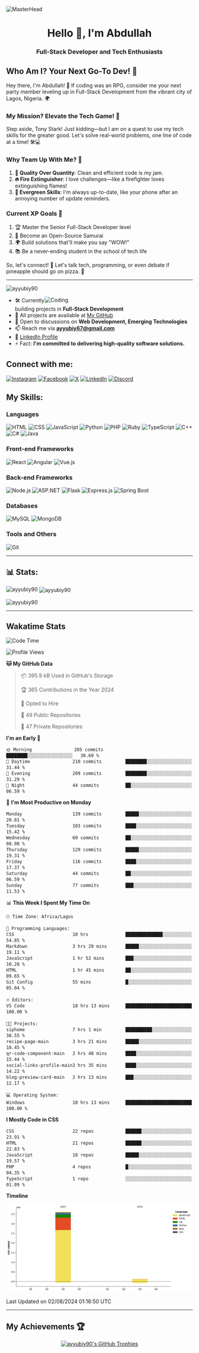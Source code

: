 ![MasterHead](https://qrangers.com/wp-content/uploads/2021/09/Banner-Introduction-to-3D-Animation.png)

<h1 align="center">Hello 👋, I'm Abdullah</h1>
<h3 align="center">Full-Stack Developer and Tech Enthusiasts </h3>

## Who Am I? Your Next Go-To Dev! 🚀

Hey there, I'm Abdullah! 🌟 If coding was an RPG, consider me your next party member leveling up in Full-Stack Development from the vibrant city of Lagos, Nigeria. 🌍

### My Mission? Elevate the Tech Game! 🎯

Step aside, Tony Stark! Just kidding—but I am on a quest to use my tech skills for the greater good. Let's solve real-world problems, one line of code at a time! 🛠️💻

### Why Team Up With Me? 🌈

1. **💎 Quality Over Quantity**: Clean and efficient code is my jam.
2. **🔥 Fire Extinguisher**: I love challenges—like a firefighter loves extinguishing flames!
3. **🌱 Evergreen Skills**: I'm always up-to-date, like your phone after an annoying number of update reminders. 

### Current XP Goals 🎯

1. 🏆 Master the Senior Full-Stack Developer level 
2. 🤝 Become an Open-Source Samurai
3. 🌍 Build solutions that'll make you say "WOW!"
4. 📚 Be a never-ending student in the school of tech life

So, let's connect! 🎉 Let's talk tech, programming, or even debate if pineapple should go on pizza. 🍕

<hr>

<p align="left"> <img src="https://komarev.com/ghpvc/?username=ayyubiy90&label=Profile%20Views&color=0e75b6&style=flat" alt="ayyubiy90" /> </p>

<img align="right" alt="Coding" width="400" src="https://user-images.githubusercontent.com/95049390/224245344-ef03dab5-68a6-48eb-9753-9b13702d2aeb.gif">

- 🛠️ Currently building projects in **Full-Stack Development**
- 📖 All projects are available at [My GitHub](https://github.com/Ayyubiy90)
- 💬 Open to discussions on **Web Development, Emerging Technologies**
- 📫 Reach me via **ayyubiy67@gmail.com**
- 📄 [LinkedIn Profile](www.linkedin.com/in/abdullah-abdurazaq-2940b7260)
- ⚡ Fact: **I'm committed to delivering high-quality software solutions.**

## Connect with me:
[![Instagram](https://img.shields.io/badge/Instagram-E4405F?style=for-the-badge&logo=instagram&logoColor=white)](https://instagram.com/ayyubiy_10)
[![Facebook](https://img.shields.io/badge/Facebook-1877F2?style=for-the-badge&logo=facebook&logoColor=white)](https://www.facebook.com/Ayyubiy90)
[![X](https://img.shields.io/badge/X-000000?style=for-the-badge&logo=x&logoColor=white)](https://twitter.com/ayyubiy10)
[![LinkedIn](https://img.shields.io/badge/LinkedIn-0077B5?style=for-the-badge&logo=linkedin&logoColor=white)](https://www.linkedin.com/in/abdullah-abdurazaq-2940b7260)
[![Discord](https://img.shields.io/badge/Discord-7289DA?style=for-the-badge&logo=discord&logoColor=white)](https://discord.com/users/ayyubiy_123)

## My Skills:

### Languages
![HTML](https://img.shields.io/badge/HTML-239120?style=for-the-badge&logo=html5&logoColor=white)
![CSS](https://img.shields.io/badge/CSS-239120?&style=for-the-badge&logo=css3&logoColor=white)
![JavaScript](https://img.shields.io/badge/JavaScript-323330?style=for-the-badge&logo=javascript&logoColor=F7DF1E)
![Python](https://img.shields.io/badge/Python-3776AB?style=for-the-badge&logo=python&logoColor=white)
![PHP](https://img.shields.io/badge/PHP-777BB4?style=for-the-badge&logo=php&logoColor=white)
![Ruby](https://img.shields.io/badge/Ruby-CC342D?style=for-the-badge&logo=ruby&logoColor=white)
![TypeScript](https://img.shields.io/badge/TypeScript-007ACC?style=for-the-badge&logo=typescript&logoColor=white)
![C++](https://img.shields.io/badge/C++-00599C?style=for-the-badge&logo=c%2B%2B&logoColor=white)
![C#](https://img.shields.io/badge/C%23-239120?style=for-the-badge&logo=c-sharp&logoColor=white)
![Java](https://img.shields.io/badge/Java-ED8B00?style=for-the-badge&logo=java&logoColor=white)

### Front-end Frameworks
![React](https://img.shields.io/badge/React-20232A?style=for-the-badge&logo=react&logoColor=61DAFB)
![Angular](https://img.shields.io/badge/Angular-DD0031?style=for-the-badge&logo=angular&logoColor=white)
![Vue.js](https://img.shields.io/badge/Vue.js-35495E?style=for-the-badge&logo=vuedotjs&logoColor=4FC08D)

### Back-end Frameworks
![Node.js](https://img.shields.io/badge/Node.js-43853D?style=for-the-badge&logo=node-dot-js&logoColor=white)
![ASP.NET](https://img.shields.io/badge/ASP.NET-512BD4?style=for-the-badge&logo=dotnet&logoColor=white)
![Flask](https://img.shields.io/badge/Flask-000000?style=for-the-badge&logo=flask&logoColor=white)
![Express.js](https://img.shields.io/badge/Express.js-000000?style=for-the-badge&logo=express&logoColor=white)
![Spring Boot](https://img.shields.io/badge/Spring_Boot-6DB33F?style=for-the-badge&logo=spring-boot&logoColor=white)

### Databases
![MySQL](https://img.shields.io/badge/MySQL-00000F?style=for-the-badge&logo=mysql&logoColor=white)
![MongoDB](https://img.shields.io/badge/MongoDB-4EA94B?style=for-the-badge&logo=mongodb&logoColor=white)

### Tools and Others
![Git](https://img.shields.io/badge/Git-F05032?style=for-the-badge&logo=git&logoColor=white)

<hr>

## 📊 Stats:

<p><img align="left" src="https://github-readme-stats.vercel.app/api/top-langs?username=ayyubiy90&show_icons=true&locale=en&layout=compact" alt="ayyubiy90" /></p>

<p>&nbsp;<img align="center" src="https://github-readme-stats.vercel.app/api?username=ayyubiy90&show_icons=true&locale=en" alt="ayyubiy90" /></p>

<p><img align="center" src="https://github-readme-streak-stats.herokuapp.com/?user=ayyubiy90&" alt="ayyubiy90" /></p>

<hr>

## Wakatime Stats

<!--START_SECTION:waka-->
![Code Time](http://img.shields.io/badge/Code%20Time-104%20hrs%2021%20mins-blue)

![Profile Views](http://img.shields.io/badge/Profile%20Views-9-blue)

**🐱 My GitHub Data** 

> 📦 395.9 kB Used in GitHub's Storage 
 > 
> 🏆 365 Contributions in the Year 2024
 > 
> 💼 Opted to Hire
 > 
> 📜 49 Public Repositories 
 > 
> 🔑 47 Private Repositories 
 > 
**I'm an Early 🐤** 

```text
🌞 Morning                205 commits         ████████░░░░░░░░░░░░░░░░░   30.69 % 
🌆 Daytime                210 commits         ████████░░░░░░░░░░░░░░░░░   31.44 % 
🌃 Evening                209 commits         ████████░░░░░░░░░░░░░░░░░   31.29 % 
🌙 Night                  44 commits          ██░░░░░░░░░░░░░░░░░░░░░░░   06.59 % 
```
📅 **I'm Most Productive on Monday** 

```text
Monday                   139 commits         █████░░░░░░░░░░░░░░░░░░░░   20.81 % 
Tuesday                  103 commits         ████░░░░░░░░░░░░░░░░░░░░░   15.42 % 
Wednesday                60 commits          ██░░░░░░░░░░░░░░░░░░░░░░░   08.98 % 
Thursday                 129 commits         █████░░░░░░░░░░░░░░░░░░░░   19.31 % 
Friday                   116 commits         ████░░░░░░░░░░░░░░░░░░░░░   17.37 % 
Saturday                 44 commits          ██░░░░░░░░░░░░░░░░░░░░░░░   06.59 % 
Sunday                   77 commits          ███░░░░░░░░░░░░░░░░░░░░░░   11.53 % 
```


📊 **This Week I Spent My Time On** 

```text
🕑︎ Time Zone: Africa/Lagos

💬 Programming Languages: 
CSS                      10 hrs              ██████████████░░░░░░░░░░░   54.85 % 
Markdown                 3 hrs 29 mins       █████░░░░░░░░░░░░░░░░░░░░   19.11 % 
JavaScript               1 hr 52 mins        ███░░░░░░░░░░░░░░░░░░░░░░   10.28 % 
HTML                     1 hr 45 mins        ██░░░░░░░░░░░░░░░░░░░░░░░   09.65 % 
Git Config               55 mins             █░░░░░░░░░░░░░░░░░░░░░░░░   05.04 % 

🔥 Editors: 
VS Code                  18 hrs 13 mins      █████████████████████████   100.00 % 

🐱‍💻 Projects: 
siphome                  7 hrs 1 min         ██████████░░░░░░░░░░░░░░░   38.55 % 
recipe-page-main         3 hrs 21 mins       █████░░░░░░░░░░░░░░░░░░░░   18.45 % 
qr-code-component-main   2 hrs 48 mins       ████░░░░░░░░░░░░░░░░░░░░░   15.44 % 
social-links-profile-main2 hrs 35 mins       ████░░░░░░░░░░░░░░░░░░░░░   14.22 % 
blog-preview-card-main   2 hrs 13 mins       ███░░░░░░░░░░░░░░░░░░░░░░   12.17 % 

💻 Operating System: 
Windows                  18 hrs 13 mins      █████████████████████████   100.00 % 
```

**I Mostly Code in CSS** 

```text
CSS                      22 repos            ██████░░░░░░░░░░░░░░░░░░░   23.91 % 
HTML                     21 repos            ██████░░░░░░░░░░░░░░░░░░░   22.83 % 
JavaScript               18 repos            █████░░░░░░░░░░░░░░░░░░░░   19.57 % 
PHP                      4 repos             █░░░░░░░░░░░░░░░░░░░░░░░░   04.35 % 
TypeScript               1 repo              ░░░░░░░░░░░░░░░░░░░░░░░░░   01.09 % 
```



**Timeline**

![Lines of Code chart](https://raw.githubusercontent.com/Ayyubiy90/Ayyubiy90/main/assets/bar_graph.png)


 Last Updated on 02/08/2024 01:16:50 UTC
<!--END_SECTION:waka-->


<hr>

## My Achievements 🏆

<div align="center">
  <a href="https://github.com/ryo-ma/github-profile-trophy">
    <img src="https://github-profile-trophy.vercel.app/?username=ayyubiy90&theme=nord&column=7&margin-w=15&margin-h=15" alt="ayyubiy90's GitHub Trophies" />
  </a>
</div> 
